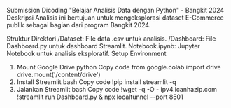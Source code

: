 Submission Dicoding "Belajar Analisis Data dengan Python" - Bangkit 2024
Deskripsi
Analisis ini bertujuan untuk mengeksplorasi dataset E-Commerce publik sebagai bagian dari program Bangkit 2024.

Struktur Direktori
/Dataset: File data .csv untuk analisis.
/Dashboard: File Dashboard.py untuk dashboard Streamlit.
Notebook.ipynb: Jupyter Notebook untuk analisis eksploratif.
Setup Environment
1. Mount Google Drive
python
Copy code
from google.colab import drive
drive.mount('/content/drive')
2. Install Streamlit
bash
Copy code
!pip install streamlit -q
3. Jalankan Streamlit
bash
Copy code
!wget -q -O - ipv4.icanhazip.com
!streamlit run Dashboard.py & npx localtunnel --port 8501
